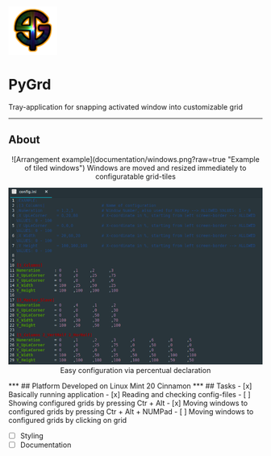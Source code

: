 ![Alt text](icons/PyGrd_96.png?raw=true "Title")
# PyGrd
Tray-application for snapping activated window into customizable grid
***
## About
<div align="center">
![Arrangement example](documentation/windows.png?raw=true "Example of tiled windows")
Windows are moved and resized immediately to configuratable grid-tiles

![Config example](documentation/config.png?raw=true "Example of config.ini file")
Easy configuration via percentual declaration
</div>
***
## Platform
Developed on Linux Mint 20 Cinnamon
***
## Tasks
- [x] Basically running application
- [x] Reading and checking config-files
- [ ] Showing configured grids by pressing Ctr + Alt
- [x] Moving windows to configured grids by pressing Ctr + Alt + NUMPad
- [ ] Moving windows to configured grids by clicking on grid

- [ ] Styling
- [ ] Documentation
